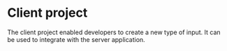 # Client project

The client project enabled developers to create a new type of input.
It can be used to integrate with the server application.

